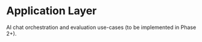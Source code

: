 # Application Layer

AI chat orchestration and evaluation use-cases (to be implemented in Phase 2+).